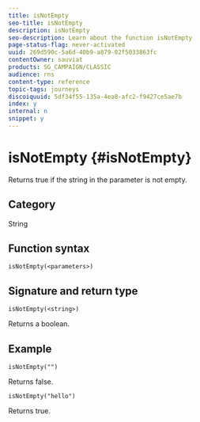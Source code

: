 ```yaml
---
title: isNotEmpty
seo-title: isNotEmpty
description: isNotEmpty
seo-description: Learn about the function isNotEmpty
page-status-flag: never-activated
uuid: 269d590c-5a6d-40b9-a879-02f5033863fc
contentOwner: sauviat
products: SG_CAMPAIGN/CLASSIC
audience: rns
content-type: reference
topic-tags: journeys
discoiquuid: 5df34f55-135a-4ea8-afc2-f9427ce5ae7b
index: y
internal: n
snippet: y
---
```


# isNotEmpty {#isNotEmpty}

Returns true if the string in the parameter is not empty.

## Category

String

## Function syntax

`isNotEmpty(<parameters>)`

## Signature and return type

`isNotEmpty(<string>)`

Returns a boolean.

## Example

`isNotEmpty("")`

Returns false.

`isNotEmpty("hello")`

Returns true.
